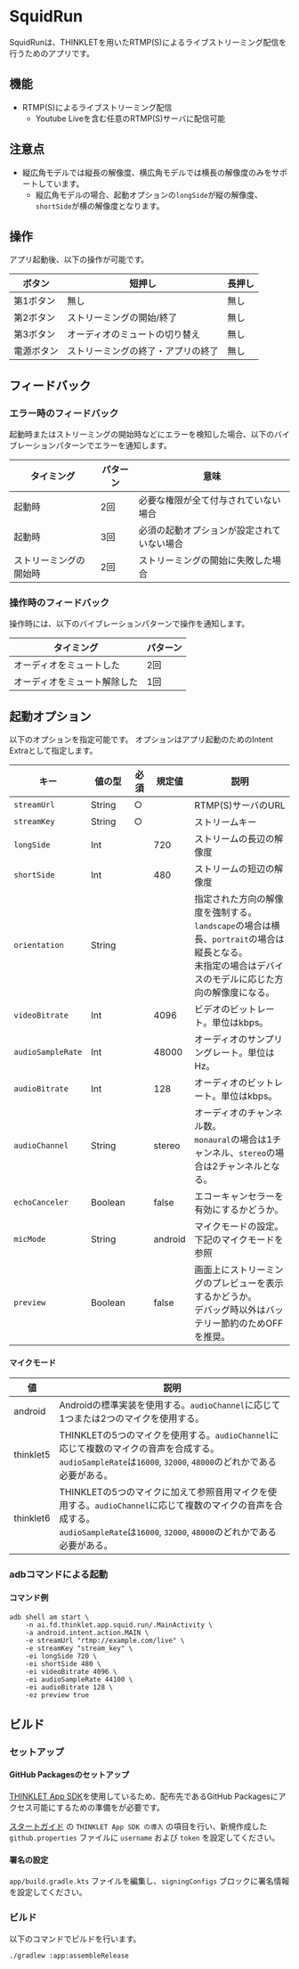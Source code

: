 # SquidRun

SquidRunは、THINKLETを用いたRTMP(S)によるライブストリーミング配信を行うためのアプリです。

## 機能

- RTMP(S)によるライブストリーミング配信
    - Youtube Liveを含む任意のRTMP(S)サーバに配信可能

## 注意点

- 縦広角モデルでは縦長の解像度、横広角モデルでは横長の解像度のみをサポートしています。
    - 縦広角モデルの場合、起動オプションの`longSide`が縦の解像度、`shortSide`が横の解像度となります。

## 操作

アプリ起動後、以下の操作が可能です。

| ボタン   | 短押し               | 長押し |
|-------|-------------------|-----|
| 第1ボタン | 無し                | 無し  |
| 第2ボタン | ストリーミングの開始/終了     | 無し  |
| 第3ボタン | オーディオのミュートの切り替え   | 無し  |
| 電源ボタン | ストリーミングの終了・アプリの終了 | 無し  |

## フィードバック

### エラー時のフィードバック

起動時またはストリーミングの開始時などにエラーを検知した場合、以下のバイブレーションパターンでエラーを通知します。

| タイミング       | パターン | 意味                    |
|-------------|------|-----------------------|
| 起動時         | 2回   | 必要な権限が全て付与されていない場合    |
| 起動時         | 3回   | 必須の起動オプションが設定されていない場合 |
| ストリーミングの開始時 | 2回   | ストリーミングの開始に失敗した場合     |

### 操作時のフィードバック

操作時には、以下のバイブレーションパターンで操作を通知します。

| タイミング          | パターン |
|----------------|------|
| オーディオをミュートした   | 2回   |
| オーディオをミュート解除した | 1回   |

## 起動オプション

以下のオプションを指定可能です。
オプションはアプリ起動のためのIntent Extraとして指定します。

| キー                | 値の型     | 必須 | 規定値     | 説明                                                                                             |
|-------------------|---------|----|---------|------------------------------------------------------------------------------------------------|
| `streamUrl`       | String  | ○  |         | RTMP(S)サーバのURL                                                                                 |
| `streamKey`       | String  | ○  |         | ストリームキー                                                                                        |
| `longSide`        | Int     |    | 720     | ストリームの長辺の解像度                                                                                   |
| `shortSide`       | Int     |    | 480     | ストリームの短辺の解像度                                                                                   |
| `orientation`     | String  |    |         | 指定された方向の解像度を強制する。<br/>`landscape`の場合は横長、`portrait`の場合は縦長となる。<br/>未指定の場合はデバイスのモデルに応じた方向の解像度になる。 |
| `videoBitrate`    | Int     |    | 4096    | ビデオのビットレート。単位はkbps。                                                                            |
| `audioSampleRate` | Int     |    | 48000   | オーディオのサンプリングレート。単位はHz。                                                                         |
| `audioBitrate`    | Int     |    | 128     | オーディオのビットレート。単位はkbps。                                                                          |
| `audioChannel`    | String  |    | stereo  | オーディオのチャンネル数。<br/>`monaural`の場合は1チャンネル、`stereo`の場合は2チャンネルとなる。                                  |
| `echoCanceler`    | Boolean |    | false   | エコーキャンセラーを有効にするかどうか。                                                                           |
| `micMode`         | String  |    | android | マイクモードの設定。下記のマイクモードを参照                                                                         |
| `preview`         | Boolean |    | false   | 画面上にストリーミングのプレビューを表示するかどうか。<br/>デバッグ時以外はバッテリー節約のためOFFを推奨。                                      |

#### マイクモード

| 値         | 説明                                                                                                                             |
|-----------|--------------------------------------------------------------------------------------------------------------------------------|
| android   | Androidの標準実装を使用する。`audioChannel`に応じて1つまたは2つのマイクを使用する。                                                                          |
| thinklet5 | THINKLETの5つのマイクを使用する。`audioChannel`に応じて複数のマイクの音声を合成する。<br/>`audioSampleRate`は`16000`, `32000`, `48000`のどれかである必要がある。            |
| thinklet6 | THINKLETの5つのマイクに加えて参照音用マイクを使用する。`audioChannel`に応じて複数のマイクの音声を合成する。<br/>`audioSampleRate`は`16000`, `32000`, `48000`のどれかである必要がある。 |

### adbコマンドによる起動

#### コマンド例

```shell
adb shell am start \
    -n ai.fd.thinklet.app.squid.run/.MainActivity \
    -a android.intent.action.MAIN \
    -e streamUrl "rtmp://example.com/live" \
    -e streamKey "stream_key" \
    -ei longSide 720 \
    -ei shortSide 480 \
    -ei videoBitrate 4096 \
    -ei audioSampleRate 44100 \
    -ei audioBitrate 128 \
    -ez preview true
```

## ビルド

### セットアップ

#### GitHub Packagesのセットアップ
[THINKLET App SDK](https://github.com/FairyDevicesRD/thinklet.app.sdk)を使用しているため、配布先であるGitHub Packagesにアクセス可能にするための準備をが必要です。

[スタートガイド](https://fairydevicesrd.github.io/thinklet.app.developer/docs/startGuide/buildMultiMic) の `THINKLET App SDK の導入` の項目を行い、新規作成した `github.properties` ファイルに `username` および `token` を設定してください。

#### 署名の設定

`app/build.gradle.kts` ファイルを編集し、`signingConfigs` ブロックに署名情報を設定してください。

### ビルド

以下のコマンドでビルドを行います。

```shell
./gradlew :app:assembleRelease
```
